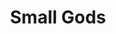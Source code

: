 ---
title: "Small Gods"
cc-type: novel
hashtag: "small-gods"
authors:
  - Terry Pratchett
permalink: /:title/
tags:
  - Book
  - God as a Character
  - Discworld
  - Terry Pratchett
---